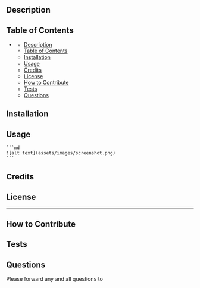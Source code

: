 # <Your-Project-Title>

## Description


## Table of Contents

- [<Your-Project-Title>](#your-project-title)
  - [Description](#description)
  - [Table of Contents](#table-of-contents)
  - [Installation](#installation)
  - [Usage](#usage)
  - [Credits](#credits)
  - [License](#license)
  - [How to Contribute](#how-to-contribute)
  - [Tests](#tests)
  - [Questions](#questions)


## Installation


## Usage

    ```md
    ![alt text](assets/images/screenshot.png)
    ```

## Credits


## License

---


## How to Contribute


## Tests


## Questions

Please forward any and all questions to 